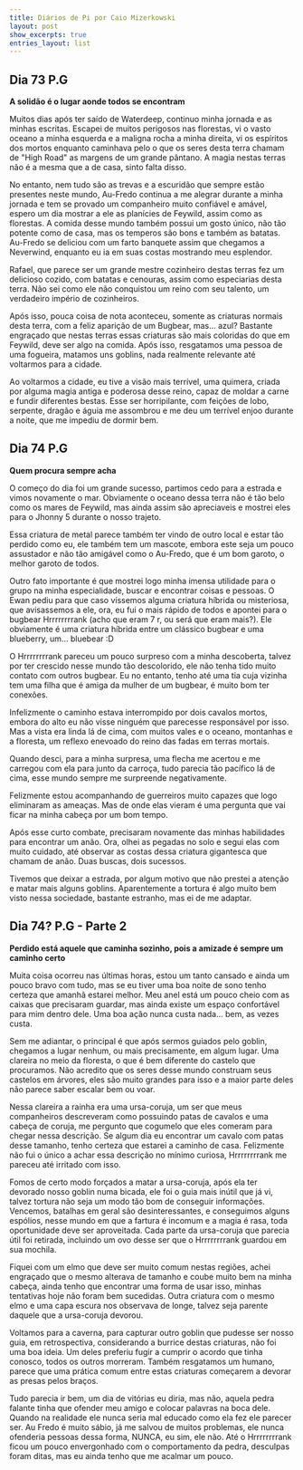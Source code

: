 ```yaml
---
title: Diários de Pi por Caio Mizerkowski
layout: post
show_excerpts: true
entries_layout: list
---
```



## Dia 73 P.G

**A solidão é o lugar aonde todos se encontram**

Muitos dias após ter saído de Waterdeep, continuo minha jornada e as minhas escritas. Escapei de muitos perigosos nas florestas, vi o vasto oceano a minha esquerda e a maligna rocha a minha direita, vi os espíritos dos mortos enquanto caminhava pelo o que os seres desta terra chamam de "High Road" as margens de um grande pântano. A magia nestas terras não é a mesma que a de casa, sinto falta disso.

No entanto, nem tudo são as trevas e a escuridão que sempre estão presentes neste mundo, Au-Fredo continua a me alegrar durante a minha jornada e tem se provado um companheiro muito confiável e amável, espero um dia mostrar a ele as planícies de Feywild, assim como as florestas. A comida desse mundo também possui um gosto único, não tão potente como de casa, mas os temperos são bons e também as batatas. Au-Fredo se deliciou com um farto banquete assim que chegamos a Neverwind, enquanto eu ia em suas costas mostrando meu esplendor.

Rafael, que parece ser um grande mestre cozinheiro destas terras fez um delicioso cozido, com batatas e cenouras, assim como especiarias desta terra. Não sei como ele não conquistou um reino com seu talento, um verdadeiro império de cozinheiros.

Após isso, pouca coisa de nota aconteceu, somente as criaturas normais desta terra, com a feliz aparição de um Bugbear, mas... azul? Bastante engraçado que nestas terras essas criaturas são mais coloridas do que em Feywild, deve ser algo na comida. Após isso, resgatamos uma pessoa de uma fogueira, matamos uns goblins, nada realmente relevante até voltarmos para a cidade.

Ao voltarmos a cidade, eu tive a visão mais terrível, uma quimera, criada por alguma magia antiga e poderosa desse reino, capaz de moldar a carne e fundir diferentes bestas. Esse ser horripilante, com feições de lobo, serpente, dragão e águia me assombrou e me deu um terrível enjoo durante a noite, que me impediu de dormir bem.

## Dia 74 P.G

**Quem procura sempre acha**

O começo do dia foi um grande sucesso, partimos cedo para a estrada e vimos novamente o mar. Obviamente o oceano dessa terra não é tão belo como os mares de Feywild, mas ainda assim são apreciaveis e mostrei eles para o Jhonny 5 durante o nosso trajeto.

Essa criatura de metal parece também ter vindo de outro local e estar tão perdido como eu, ele também tem um mascote, embora este seja um pouco assustador e não tão amigável como o Au-Fredo, que é um bom garoto, o melhor garoto de todos.

Outro fato importante é que mostrei logo minha imensa utilidade para o grupo na minha especialidade, buscar e encontrar coisas e pessoas. O Ewan pediu para que caso víssemos alguma criatura híbrida ou misteriosa, que avisassemos a ele, ora, eu fui o mais rápido de todos e apontei para o bugbear Hrrrrrrrrank (acho que eram 7 r, ou será que eram mais?). Ele obviamente é uma criatura híbrida entre um clássico bugbear e uma blueberry, um... bluebear :D

O Hrrrrrrrrank pareceu um pouco surpreso com a minha descoberta, talvez por ter crescido nesse mundo tão descolorido, ele não tenha tido muito contato com outros bugbear. Eu no entanto, tenho até uma tia cuja vizinha tem uma filha que é amiga da mulher de um bugbear, é muito bom ter conexões.

Infelizmente o caminho estava interrompido por dois cavalos mortos, embora do alto eu não visse ninguém que parecesse responsável por isso. Mas a vista era linda lá de cima, com muitos vales e o oceano, montanhas e a floresta, um reflexo enevoado do reino das fadas em terras mortais.

Quando desci, para a minha surpresa, uma flecha me acertou e me carregou com ela para junto da carroça, tudo parecia tão pacífico lá de cima, esse mundo sempre me surpreende negativamente.

Felizmente estou acompanhando de guerreiros muito capazes que logo eliminaram as ameaças. Mas de onde elas vieram é uma pergunta que vai ficar na minha cabeça por um bom tempo.

Após esse curto combate, precisaram novamente das minhas habilidades para encontrar um anão. Ora, olhei as pegadas no solo e segui elas com muito cuidado, até observar as costas dessa criatura gigantesca que chamam de anão. Duas buscas, dois sucessos.

Tivemos que deixar a estrada, por algum motivo que não prestei a atenção e matar mais alguns goblins. Aparentemente a tortura é algo muito bem visto nessa sociedade, bastante estranho, mas ei de me adaptar.

## Dia 74? P.G - Parte 2

**Perdido está aquele que caminha sozinho, pois a amizade é sempre um caminho certo**

Muita coisa ocorreu nas últimas horas, estou um tanto cansado e ainda um pouco bravo com tudo, mas se eu tiver uma boa noite de sono tenho certeza que amanhã estarei melhor. Meu anel está um pouco cheio com as caixas que precisaram guardar, mas ainda existe um espaço confortável para mim dentro dele. Uma boa ação nunca custa nada... bem, as vezes custa.

Sem me adiantar, o principal é que após sermos guiados pelo goblin, chegamos a lugar nenhum, ou mais precisamente, em algum lugar. Uma clareira no meio da floresta, o que é bem diferente do castelo que procuramos. Não acredito que os seres desse mundo construam seus castelos em árvores, eles são muito grandes para isso e a maior parte deles não parece saber escalar bem ou voar.

Nessa clareira a rainha era uma ursa-coruja, um ser que meus companheiros descreveram como possuindo patas de cavalos e uma cabeça de coruja, me pergunto que cogumelo que eles comeram para chegar nessa descrição. Se algum dia eu encontrar um cavalo com patas desse tamanho, tenho certeza que estarei a caminho de casa. Felizmente não fui o único a achar essa descrição no mínimo curiosa, Hrrrrrrrrank me pareceu até irritado com isso.

Fomos de certo modo forçados a matar a ursa-coruja, após ela ter devorado nosso goblin numa bicada, ele foi o guia mais inútil que já vi, talvez tortura não seja um modo tão bom de conseguir informações. Vencemos, batalhas em geral são desinteressantes, e conseguimos alguns espólios, nesse mundo em que a fartura é incomum e a magia é rasa, toda oportunidade deve ser aproveitada. Cada parte da ursa-coruja que parecia útil foi retirada, incluindo um ovo desse ser que o Hrrrrrrrrank guardou em sua mochila.

Fiquei com um elmo que deve ser muito comum nestas regiões, achei engraçado que o mesmo alterava de tamanho e coube muito bem na minha cabeça, ainda tenho que encontrar uma forma de usar isso, minhas tentativas hoje não foram bem sucedidas. Outra criatura com o mesmo elmo e uma capa escura nos observava de longe, talvez seja parente daquele que a ursa-coruja devorou.

Voltamos para a caverna, para capturar outro goblin que pudesse ser nosso guia, em retrospectiva, considerando a burrice destas criaturas, não foi uma boa ideia. Um deles preferiu fugir a cumprir o acordo que tinha conosco, todos os outros morreram. Também resgatamos um humano, parece que uma prática comum entre estas criaturas começarem a devorar as presas pelos braços.

Tudo parecia ir bem, um dia de vitórias eu diria, mas não, aquela pedra falante tinha que ofender meu amigo e colocar palavras na boca dele. Quando na realidade ele nunca seria mal educado como ela fez ele parecer ser. Au Fredo é muito sábio, já me salvou de muitos problemas, ele nunca ofenderia pessoas dessa forma, NUNCA, eu sim, ele não. Até o Hrrrrrrrrank ficou um pouco envergonhado com o comportamento da pedra, desculpas foram ditas, mas eu ainda tenho que me acalmar um pouco.
